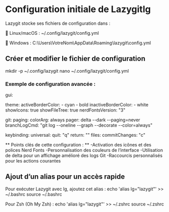 # Configuration initiale de Lazygitlg #

Lazygit stocke ses fichiers de configuration dans :

 📂 Linux/macOS : ~/.config/lazygit/config.yml
 
 📂 Windows : C:\Users\VotreNom\AppData\Roaming\lazygit\config.yml

 ## Créer et modifier le fichier de configuration ##
mkdir -p ~/.config/lazygit
nano ~/.config/lazygit/config.yml


### Exemple de configuration avancée : ###

gui:

  theme:
     activeBorderColor:
      - cyan
      - bold
    inactiveBorderColor:
      - white
  showIcons: true
  showFileTree: true
  nerdFontsVersion: "3"
  
git:
  paging:
    colorArg: always
    pager: delta --dark --paging=never
  branchLogCmd: "git log --oneline --graph --decorate --color=always"

keybinding:
  universal:
    quit: "q"
    return: "<esc>"
  files:
    commitChanges: "c"

** Points clés de cette configuration : **
 -Activation des icônes et des polices Nerd Fonts
 -Personnalisation des couleurs de l’interface
 -Utilisation de delta pour un affichage amélioré des logs Git
 -Raccourcis personnalisés pour les actions courantes

## Ajout d’un alias pour un accès rapide ##

Pour exécuter Lazygit avec lg, ajoutez cet alias :
echo 'alias lg="lazygit"' >> ~/.bashrc
source ~/.bashrc

Pour Zsh (Oh My Zsh) :
echo 'alias lg="lazygit"' >> ~/.zshrc
source ~/.zshrc

